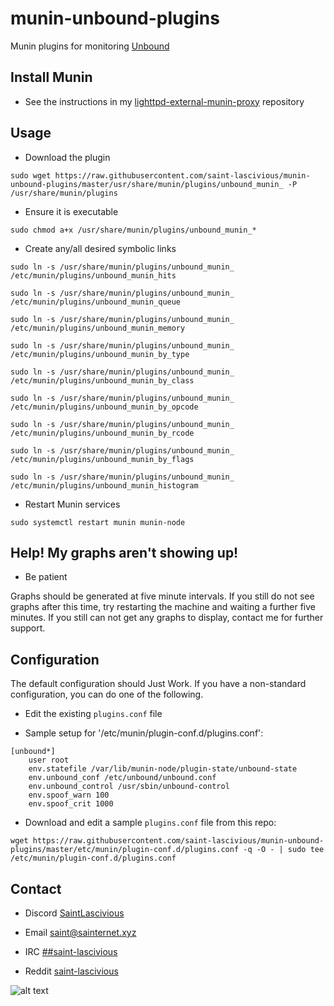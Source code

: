 # munin-unbound-plugins

Munin plugins for monitoring [Unbound](https://github.com/NLnetLabs/unbound)

## Install Munin
* See the instructions in my [lighttpd-external-munin-proxy](https://github.com/saint-lascivious/lighttpd-external-munin-proxy) repository

## Usage
* Download the plugin
```
sudo wget https://raw.githubusercontent.com/saint-lascivious/munin-unbound-plugins/master/usr/share/munin/plugins/unbound_munin_ -P /usr/share/munin/plugins
```

* Ensure it is executable
```
sudo chmod a+x /usr/share/munin/plugins/unbound_munin_*
```

* Create any/all desired symbolic links
```
sudo ln -s /usr/share/munin/plugins/unbound_munin_ /etc/munin/plugins/unbound_munin_hits
```
```
sudo ln -s /usr/share/munin/plugins/unbound_munin_ /etc/munin/plugins/unbound_munin_queue
```
```
sudo ln -s /usr/share/munin/plugins/unbound_munin_ /etc/munin/plugins/unbound_munin_memory
```
```
sudo ln -s /usr/share/munin/plugins/unbound_munin_ /etc/munin/plugins/unbound_munin_by_type
```
```
sudo ln -s /usr/share/munin/plugins/unbound_munin_ /etc/munin/plugins/unbound_munin_by_class
```
```
sudo ln -s /usr/share/munin/plugins/unbound_munin_ /etc/munin/plugins/unbound_munin_by_opcode
```
```
sudo ln -s /usr/share/munin/plugins/unbound_munin_ /etc/munin/plugins/unbound_munin_by_rcode
```
```
sudo ln -s /usr/share/munin/plugins/unbound_munin_ /etc/munin/plugins/unbound_munin_by_flags
```
```
sudo ln -s /usr/share/munin/plugins/unbound_munin_ /etc/munin/plugins/unbound_munin_histogram
```

* Restart Munin services
```
sudo systemctl restart munin munin-node
```

## Help! My graphs aren't showing up!

* Be patient

Graphs should be generated at five minute intervals. If you still do not see graphs after this time, try restarting the machine and waiting a further five minutes. If you still can not get any graphs to display, contact me for further support.

## Configuration

The default configuration should Just Work. If you have a non-standard configuration, you can do one of the following.

* Edit the existing `plugins.conf` file

* Sample setup for '/etc/munin/plugin-conf.d/plugins.conf':
```
[unbound*]
    user root
    env.statefile /var/lib/munin-node/plugin-state/unbound-state
    env.unbound_conf /etc/unbound/unbound.conf
    env.unbound_control /usr/sbin/unbound-control
    env.spoof_warn 100
    env.spoof_crit 1000
```

* Download and edit a sample `plugins.conf` file from this repo:
```
wget https://raw.githubusercontent.com/saint-lascivious/munin-unbound-plugins/master/etc/munin/plugin-conf.d/plugins.conf -q -O - | sudo tee /etc/munin/plugin-conf.d/plugins.conf
```

## Contact
* Discord
[SaintLascivious](https://discord.gg/NC7taVyn)

* Email
saint@sainternet.xyz

* IRC
[##saint-lascivious](https://webchat.freenode.net/##saint-lascivious)

* Reddit
[saint-lascivious](https://www.reddit.com/user/saint-lascivious)

![alt text][logo]

[logo]:https://vignette.wikia.nocookie.net/pokemon/images/7/76/265Wurmple.png "Using the spikes on its rear end, Wurmple peels the bark off trees and feeds on the sap that oozes out. This Pokémon's feet are tipped with suction pads that allow it to cling to glass without slipping."
